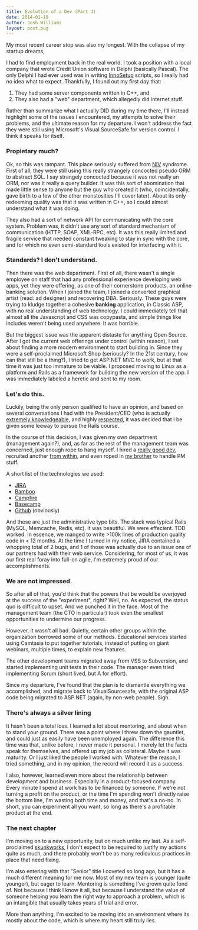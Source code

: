 ```yaml
---
title: Evolution of a Dev (Part 4)
date: 2014-01-19
author: Josh Williams
layout: post.pug
---
```

My most recent career stop was also my longest.  With the collapse of my startup dreams,

I had to find employment back in the real world.  I took a position with a local company
that wrote Credit Union software in Delphi (basically Pascal).  The only Delphi I had
ever used was in writing [InnoSetup](http://www.jrsoftware.org/isinfo.php) scripts,
so I really had no idea what to expect.  Thankfully, I found out my first day that:

1. They had some server components written in C++, and
2. They also had a "web" department, which allegedly did internet stuff.

Rather than summarize what I actually DID during my time there, I'll instead
highlight some of the issues I encountered, my attempts to solve their problems,
and the ultimate reason for my departure.  I won't address the fact they were
still using Microsoft's Visual SourceSafe for version control.  I think it speaks for
itself.

<!--more-->

### Propietary much?

Ok, so this was rampant.  This place seriously suffered from [NIV](https://www.google.com/url?sa=t&rct=j&q=&esrc=s&source=web&cd=1&cad=rja&uact=8&ved=0CB4QFjAA&url=http%3A%2F%2Fen.wikipedia.org%2Fwiki%2FNot_invented_here&ei=JNCEVODoG8qgNsC8gIgO&usg=AFQjCNE0yQm5D4-SULmI8By1wQVTN3k-sg&bvm=bv.80642063,d.eXY)
syndrome.  First of all, they were still using this really strangely concocted
pseudo ORM to abstract SQL.  I say strangely concocted because it was not really an ORM, nor
was it really a query builder.  It was this sort of abomination that made little
sense to anyone but the guy who created it (who, coincidentally, gave birth to a few of
the other monstosities I'll cover later).  About its only redeeming quality was that
it was written in C++, so I could almost understand what it was doing.

They also had a sort of network API for communicating with the core system.  Problem was,
it didn't use any sort of standard mechanism of communication (HTTP, SOAP, XML-RPC, etc).
It was this really limited and fragile service that needed constant tweaking to stay
in sync with the core, and for which no even semi-standard tools existed for interfacing
with it.

### Standards?  I don't understand.

Then there was the web department.  First of all, there wasn't a single employee on 
staff that had any professional experience developing web apps, yet they were offering,
as one of their cornerstone products, an online banking solution.  When I joined the team,
I joined a converted graphical artist (read: ad designer) and recovering DBA.  Seriously.
These guys were trying to kludge together a cohesive **banking** application, in Classic
ASP, with no real understanding of web technology.  I could immediately tell that
almost all the Javascript and CSS was copypasta, and simple things like includes weren't
being used anywhere.  It was horrible.

But the biggest issue was the apparent distaste for anything Open Source.  After I got
the current web offerings under control (within reason), I set about finding a more 
modern environment to start building in.  Since they were a self-proclaimed Microsoft
Shop (seriously?  In the 21st century, how can that still be a thing?), I tried
to get ASP.NET MVC to work, but at that time it was just too immature to be viable.
I proposed moving to Linux as a platform and Rails as a framework for building the
new version of the app.  I was immediately labeled a heretic and sent to my room.

### Let's do this.

Luckily, being the only person qualified to have an opinion, and based on several
conversations I had with the President/CEO (who is actually [extremely knowledgeable](https://www.linkedin.com/vsearch/p?firstName=Daryl&lastName=Tanner&orig=SEO_SN&trk=SEO_SN&domainCountryName=&csrfToken=ajax%3A5966742831050947461),
and highly [respected](http://www.cutimes.com/2012/12/11/daryl-tanner-retiring-from-share-one-at-years-end),
it was decided that I be given some leeway to pursue the Rails course.

In the course of this decision, I was given my own department (management again?), and,
as far as the rest of the management team was concerned, just enough rope to hang myself.
I hired a [really good dev](http://joshwlewis.com/), recruited another [from within](https://www.linkedin.com/pub/joshua-bryant/40/a65/401),
and even roped in [my brother](http://www.linkedin.com/pub/jacob-williams/80/b08/436) to handle
PM stuff.

A short list of the technologies we used:
* [JIRA](https://www.atlassian.com/software/jira)
* [Bamboo](https://www.atlassian.com/software/bamboo)
* [Campfire](https://campfirenow.com/)
* [Basecamp](https://basecamp.com/)
* [Github](https://github.com/) (obviously)

And these are just the administrative type bits.  The stack was typical Rails (MySQL, Memcache, Redis, etc).
It was beautiful.  We were effecient.  TDD worked.  In essence, we manged to write >100k lines
of production quality code in < 12 months.  At the time I turned in my notice, JIRA contained a
whopping total of 2 bugs, and 1 of those was actually due to an issue one of our partners had
with their web service.  Considering, for most of us, it was our first real foray into
full-on agile, I'm extremely proud of our accomplishments.

### We are not impressed.

So after all of that, you'd think that the powers that be would be overjoyed at the
success of the "experiment", right?  Well, no.  As expected, the status quo is 
difficult to upset.  And we punched it in the face.  Most of the management team (the CTO
in particular) took even the smallest opportunities to undermine our progress.

However, it wasn't all bad.  Quietly, certain other groups within the organization
borrowed some of our methods.  Educational services started using Camtasia to put together
tutorials, instead of putting on giant webinars, multiple times, to explain new features.

The other development teams migrated away from VSS to Subversion, and started implementing
unit tests in their code.  The manager even tried implementing Scrum (short lived, but A for effort).

Since my departure, I've found that the plan is to dismantle everything we accomplished, and
migrate back to VisualSourcesafe, with the original ASP code being migrated to ASP.NET (again,
by non-web people).  Sigh.

### There's always a silver lining

It hasn't been a total loss.  I learned a lot about mentoring, and about when to stand
your ground.  There was a point where I threw down the gauntlet, and could just as easily
have been unemployed again.  The difference this time was that, unlike before, I
never made it personal.  I merely let the facts speak for themselves, and offered
up my job as collateral.  Maybe it was maturity.  Or I just liked the people I worked with.
Whatever the reason, I tried something, and in my opinion, the record will record it
as a success.

I also, however, learned even more about the relationship between development and 
business.  Especially in a product-focused company.  Every minute I spend at work has
to be financed by someone.  If we're not turning a profit on the product, or the time
I'm spending won't directly raise the bottom line, I'm wasting both time and money,
and that's a no-no.  In short, you can experiment all you want, so long as there's
a profitable product at the end.

### The next chapter

I'm moving on to a new opportunity, but on much unlike my last.  As a self-proclaimed
[skunkworks](http://www.webopedia.com/TERM/S/skunkworks.html), I don't expect to 
be required to justify my actions quite as much, and there probably won't be as
many rediculous practices in place that need fixing.

I'm also entering with that "Senior" title I coveted so long ago, but it has a much
different meaning for me now.  Most of my new team is younger (quite younger), but eager
to learn.  Mentoring is something I've grown quite fond of.  Not because I think I know it
all, but because I understand the value of someone helping you learn the right way to
approach a problem, which is an intangible that usually takes years of trial and error.

More than anything, I'm excited to be moving into an environment where its mostly about
the code, which is where my heart still truly lies.
